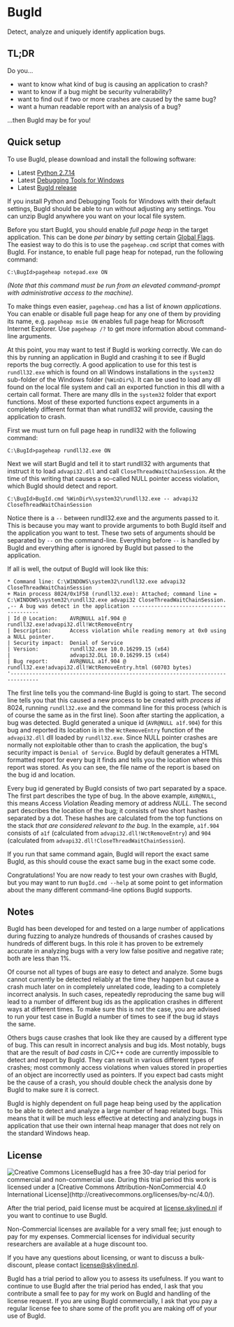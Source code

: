 BugId
=====

Detect, analyze and uniquely identify application bugs.

TL;DR
-----
Do you...
* want to know what kind of bug is causing an application to crash?
* want to know if a bug might be security vulnerability?
* want to find out if two or more crashes are caused by the same bug?
* want a human readable report with an analysis of a bug?

...then BugId may be for you!

Quick setup
-----------
To use BugId, please download and install the following software:
* Latest [Python 2.7.14](https://www.python.org/downloads/release/python-2715/)
* Latest [Debugging Tools for Windows](https://docs.microsoft.com/en-us/windows-hardware/drivers/debugger/)
* Latest [BugId release](https://github.com/SkyLined/BugId/releases)

If you install Python and Debugging Tools for Windows with their default
settings, BugId should be able to run without adjusting any settings. You can
unzip BugId anywhere you want on your local file system.

Before you start BugId, you should enable *full page heap* in the target application.
This can be done *per binary* by setting certain [Global Flags](https://docs.microsoft.com/en-us/windows-hardware/drivers/debugger/global-flag-reference). The easiest way to do this is to use the
`pageheap.cmd` script that comes with BugId. For instance, to enable full page heap
for notepad, run the following command:

```
C:\BugId>pageheap notepad.exe ON
```
*(Note that this command must be run from an elevated command-prompt with
administrative access to the machine).*

To make things even easier, `pageheap.cmd` has a list of *known applications*. You
can enable or disable full page heap for any one of them by providing its name, e.g.
`pageheap msie ON` enables full page heap for Microsoft Internet Explorer. Use
`pageheap /?` to get more information about command-line arguments.

At this point, you may want to test if BugId is working correctly. We can do this by
running an application in BugId and crashing it to see if BugId reports the bug
correctly. A good application to use for this test is `rundll32.exe` which is found
on all Windows installations in the `system32` sub-folder of the Windows folder
(`%WinDir%`). It can be used to load any dll found on the local file system and call
an exported function in this dll with a certain call format. There are many dlls in
the `system32` folder that export functions. Most of these exported functions expect
arguments in a completely different format than what rundll32 will provide, causing
the application to crash.

First we must turn on full page heap in rundll32 with the following command:

```
C:\BugId>pageheap rundll32.exe ON
```
Next we will start BugId and tell it to start rundll32 with arguments that instruct it
to load `advapi32.dll` and call `CloseThreadWaitChainSession`. At the time of this
writing that causes a so-called NULL pointer access violation, which BugId should
detect and report.

```
C:\BugId>BugId.cmd %WinDir%\system32\rundll32.exe -- advapi32 CloseThreadWaitChainSession
```
Notice there is a `--` between rundll32.exe and the arguments passed to it.
This is because you may want to provide arguments to both BugId itself and
the application you want to test. These two sets of arguments should be
separated by `--` on the command-line. Everything before `--` is handled by
BugId and everything after is ignored by BugId but passed to the application.

If all is well, the output of BugId will look like this:

```
* Command line: C:\WINDOWS\system32\rundll32.exe advapi32 CloseThreadWaitChainSession
+ Main process 8024/0x1F58 (rundll32.exe): Attached; command line = C:\WINDOWS\system32\rundll32.exe advapi32 CloseThreadWaitChainSession.
,-- A bug was detect in the application ----------------------------------------
| Id @ Location:    AVR@NULL a1f.904 @ rundll32.exe!advapi32.dll!WctRemoveEntry
| Description:      Access violation while reading memory at 0x0 using a NULL pointer.
| Security impact:  Denial of Service
| Version:          rundll32.exe 10.0.16299.15 (x64)
|                   advapi32.DLL 10.0.16299.15 (x64)
| Bug report:       AVR@NULL a1f.904 @ rundll32.exe!advapi32.dll!WctRemoveEntry.html (60703 bytes)
'-------------------------------------------------------------------------------
```

The first line tells you the command-line BugId is going to start. The second
line tells you that this caused a new process to be created with *process id*
8024, running `rundll32.exe` and the command line for this process (which is
of course the same as in the first line). Soon after starting the application,
a bug was detected. BugId generated a unique id (`AVR@NULL a1f.904`) for this
bug and reported its location is in the `WctRemoveEntry` function of the 
`advapi32.dll` dll loaded by `rundll32.exe`. Since NULL pointer crashes are
normally not exploitable other than to crash the application, the bug's
security impact is `Denial of Service`. BugId by default generates a HTML
formatted report for every bug it finds and tells you the location where this
report was stored. As you can see, the file name of the report is based on the
bug id and location.

Every bug id generated by BugId consists of two part separated by a space. The
first part describes the type of bug. In the above example, `AVR@NULL`, this
means *A*ccess *V*iolation *R*eading memory *at* address *NULL*. The second
part describes the location of the bug; it consists of two short hashes
separated by a dot. These hashes are calculated from the top functions on the
stack *that are considered relevant to the bug*. In the example, `a1f.904`
consists of `a1f` (calculated from `advapi32.dll!WctRemoveEntry`) and `904`
(calculated from `advapi32.dll!CloseThreadWaitChainSession`).

If you run that same command again, BugId will report the exact same BugId, as
this should couse the exact same bug in the exact some code.

Congratulations! You are now ready to test your own crashes with BugId, but
you may want to run `BugId.cmd --help` at some point to get information about
the many different command-line options BugId supports.

Notes
-----
BugId has been developed for and tested on a large number of applications
during fuzzing to analyze hundreds of thousands of crashes caused by hundreds
of different bugs. In this role it has proven to be extremely accurate in
analyzing bugs with a very low false positive and negative rate; both are
less than 1%.

Of course not all types of bugs are easy to detect and analyze. Some bugs
cannot currently be detected reliably at the time they happen but cause a
crash much later on in completely unrelated code, leading to a completely
incorrect analysis. In such cases, repeatedly reproducing the same bug will
lead to a number of different bug ids as the application crashes in
different ways at different times. To make sure this is not the case, you
are advised to run your test case in BugId a number of times to see if the
bug id stays the same.

Others bugs cause crashes that look like they are caused by a different
type of bug. This can result in incorrect analysis and bug ids. Most
notably, bugs that are the result of *bad casts* in C/C++ code are
currently impossible to detect and report by BugId. They can result in
various different types of crashes; most commonly access violations when
values stored in properties of an object are incorrectly used as pointers.
If you expect bad casts might be the cause of a crash, you should double
check the analysis done by BugId to make sure it is correct.

BugId is highly dependent on full page heap being used by the application
to be able to detect and analyze a large number of heap related bugs. This
means that it will be much less effective at detecting and analyzing bugs
in application that use their own internal heap manager that does not rely
on the standard Windows heap.

License
-------
<a rel="license" href="http://creativecommons.org/licenses/by-nc/4.0/">
  <img alt="Creative Commons License" style="vertical-align: middle; float: left;" src="https://i.creativecommons.org/l/by-nc/4.0/88x31.png"/>
</a>
BugId has a free 30-day trial period for commercial and non-commercial use.
During this trial period this work is licensed under a
[Creative Commons Attribution-NonCommercial 4.0 International License](http://creativecommons.org/licenses/by-nc/4.0/).

After the trial period, paid license must be acquired at
[license.skylined.nl](https://license.skylined.nl) if you want to continue
to use BugId.

Non-Commercial licenses are available for a very small fee; just enough to pay
for my expenses. Commercial licenses for individual security researchers are
available at a huge discount too.

If you have any questions about licensing, or want to discuss a bulk-discount,
please contact [license@skylined.nl](mailto:license@skylined.nl).

BugId has a trial period to allow you to assess its usefulness. If you want to
continue to use BugId after the trial period has ended, I ask that you contribute
a small fee to pay for my work on BugId and handling of the license request. If
you are using BugId commercially, I ask that you pay a regular license fee to
share some of the profit you are making off of your use of BugId.
